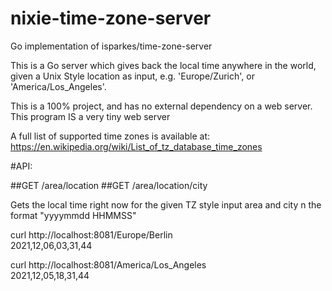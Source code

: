 # nixie-time-zone-server
Go implementation of isparkes/time-zone-server

This is a Go server which gives back the local time anywhere in the world, given a Unix Style location as input, e.g. 'Europe/Zurich', or 'America/Los_Angeles'.

This is a 100% project, and has no external dependency on a web server. This program IS a very tiny web server

A full list of supported time zones is available at: https://en.wikipedia.org/wiki/List_of_tz_database_time_zones

#API:

##GET /area/location ##GET /area/location/city

Gets the local time right now for the given TZ style input area and city n the format "yyyymmdd HHMMSS"

curl http://localhost:8081/Europe/Berlin  
2021,12,06,03,31,44  

curl http://localhost:8081/America/Los_Angeles  
2021,12,05,18,31,44  
